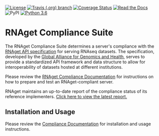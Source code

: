 [![License](https://img.shields.io/badge/License-Apache%202.0-blue.svg?style=flat-square)](https://opensource.org/licenses/Apache-2.0)
[![Travis (.org) branch](https://img.shields.io/travis/ga4gh-rnaseq/rnaget-compliance-suite/master.svg?style=flat-square)](https://travis-ci.org/ga4gh-rnaseq/rnaget-compliance-suite)
[![Coverage Status](https://img.shields.io/coveralls/github/ga4gh-rnaseq/rnaget-compliance-suite.svg?style=flat-square)](https://coveralls.io/github/ga4gh-rnaseq/rnaget-compliance-suite)
[![Read the Docs](https://img.shields.io/readthedocs/rnaget-compliance-suite.svg?style=flat-square)](https://rnaget-compliance-suite.readthedocs.io/en/latest/)
![PyPI](https://img.shields.io/pypi/v/ga4gh-rnaget-compliance?style=flat-square)
[![Python 3.6](https://img.shields.io/badge/python-3.6%20|%203.7-blue.svg?style=flat-square)](https://www.python.org)

# RNAget Compliance Suite

The RNAget Compliance Suite determines a server's compliance with the
[RNAget API specification](https://github.com/ga4gh-rnaseq/schema/blob/master/rnaget.md) for serving RNAseq datasets. The specification, developed by
the [Global Alliance for Genomics and Health](https://www.ga4gh.org/), serves to provide a standardized API framework and data structure to allow for interoperability of datasets hosted at different institutions.

Please review the [RNAget Compliance Documentation](https://rnaget-compliance-suite.readthedocs.io/en/latest/) for instructions on how to 
prepare and test an RNAget-compliant server.

RNAget maintains an up-to-date report of the compliance status of its reference implementers. [Click here to view the latest report.](https://ga4gh-rnaseq.github.io/rnaget-compliance-suite/report/)

## Installation and Usage

Please review the [Compliance Documentation](https://rnaget-compliance-suite.readthedocs.io/en/latest/utility/installation.html) for 
installation and usage instructions.
